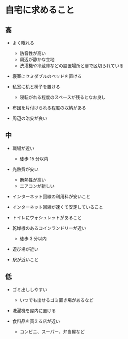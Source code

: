 # 自宅に求めること

## 高

- よく眠れる

  - 防音性が高い
  - 周辺が静かな立地
  - 洗濯機や冷蔵庫などの設置場所と扉で区切られている

- 寝室にセミダブルのベッドを置ける

- 私室に机と椅子を置ける

  - 寝転がれる程度のスペースが残るとなお良し

- 布団を片付けられる程度の収納がある

- 周辺の治安が良い

## 中

- 職場が近い

  - 徒歩 15 分以内

- 光熱費が安い

  - 断熱性が高い
  - エアコンが新しい

- インターネット回線の利用料が安いこと

- インターネット回線が速くて安定していること

- トイレにウォシュレットがあること

- 乾燥機のあるコインランドリーが近い

  - 徒歩 3 分以内

- 遊び場が近い

- 駅が近いこと

## 低

- ゴミ出ししやすい

  - いつでも出せるゴミ置き場があるなど

- 洗濯機を屋内に置ける

- 食料品を買える店が近い

  - コンビニ、スーパー、弁当屋など
